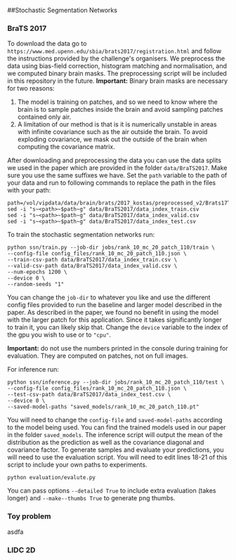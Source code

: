 ##Stochastic Segmentation Networks


### BraTS 2017
To download the data go to  ```https://www.med.upenn.edu/sbia/brats2017/registration.html``` and follow the instructions provided by the challenge's organisers. 
We preprocess the data using bias-field correction, histogram matching and normalisation, and we computed binary brain masks.
The preprocessing script will be included in this repository in the future.
**Important:** Binary brain masks are necessary for two reasons:
1) The model is training on patches, and so we need to know where the brain is to sample patches inside the brain and avoid sampling patches contained only air.
2) A limitation of our method is that is it is numerically unstable in areas with infinite covariance such as the air outside the brain.
To avoid exploding covariance, we mask out the outside of the brain when computing the covariance matrix.

After downloading and preprocessing the data you can use the data splits we used in the paper which are provided in the folder 
```data/BraTS2017```. Make sure you use the same suffixes we have. Set the ```path``` variable to the path of your data and run to following commands to replace
the path in the files with your path:

    path=/vol/vipdata/data/brain/brats/2017_kostas/preprocessed_v2/Brats17TrainingData
    sed -i "s~<path>~$path~g" data/BraTS2017/data_index_train.csv
    sed -i "s~<path>~$path~g" data/BraTS2017/data_index_valid.csv
    sed -i "s~<path>~$path~g" data/BraTS2017/data_index_test.csv


To train the stochastic segmentation networks run:

    python ssn/train.py --job-dir jobs/rank_10_mc_20_patch_110/train \
    --config-file config_files/rank_10_mc_20_patch_110.json \
    --train-csv-path data/BraTS2017/data_index_train.csv \
    --valid-csv-path data/BraTS2017/data_index_valid.csv \
    --num-epochs 1200 \
    --device 0 \
    --random-seeds "1"

You can change the ```job-dir``` to whatever you like and use the different config files provided to run the baseline and larger model described in the paper.
As described in the paper, we found no benefit in using the model with the larger patch for this application. 
Since it takes significantly longer to train it, you can likely skip that.
Change the ```device``` variable to the index of the gpu you wish to use or to ```"cpu"```.
    
**Important:** do not use the numbers printed in the console during training for evaluation. 
They are computed on patches, not on full images.

For inference run:

    python ssn/inference.py --job-dir jobs/rank_10_mc_20_patch_110/test \
    --config-file config_files/rank_10_mc_20_patch_110.json \
    --test-csv-path data/BraTS2017/data_index_test.csv \
    --device 0 \
    --saved-model-paths "saved_models/rank_10_mc_20_patch_110.pt"

You will need to change the ```config-file``` and ```saved-model-paths``` according to the model being used.
You can find the trained models used in our paper in the folder ```saved_models```.
The inference script will output the mean of the distribution as the prediction as well as the covariance diagonal and covariance factor.
To generate samples and evaluate your predictions, you will need to use the evaluation script. 
You will need to edit lines 18-21 of this script to include your own paths to experiments.

    python evaluation/evalute.py

You can pass options ```--detailed True``` to include extra evaluation (takes longer) and ```--make--thumbs True``` to generate png thumbs.

### Toy problem

asdfa

### LIDC 2D